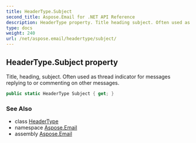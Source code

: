 ```yaml
---
title: HeaderType.Subject
second_title: Aspose.Email for .NET API Reference
description: HeaderType property. Title heading subject. Often used as thread indicator for messages replying to or commenting on other messages
type: docs
weight: 240
url: /net/aspose.email/headertype/subject/
---
```

## HeaderType.Subject property

Title, heading, subject. Often used as thread indicator for messages replying to or commenting on other messages.

```csharp
public static HeaderType Subject { get; }
```

### See Also

* class [HeaderType](../)
* namespace [Aspose.Email](../../headertype/)
* assembly [Aspose.Email](../../../)


